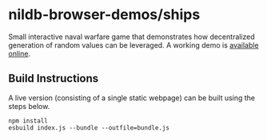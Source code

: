 # nildb-browser-demos/ships
Small interactive naval warfare game that demonstrates how decentralized generation of random values can be leveraged. A working demo is [available online](https://nillion.pub/nildb-browser-demos/ships).

## Build Instructions

A live version (consisting of a single static webpage) can be built using the steps below.
```
npm install
esbuild index.js --bundle --outfile=bundle.js
```

